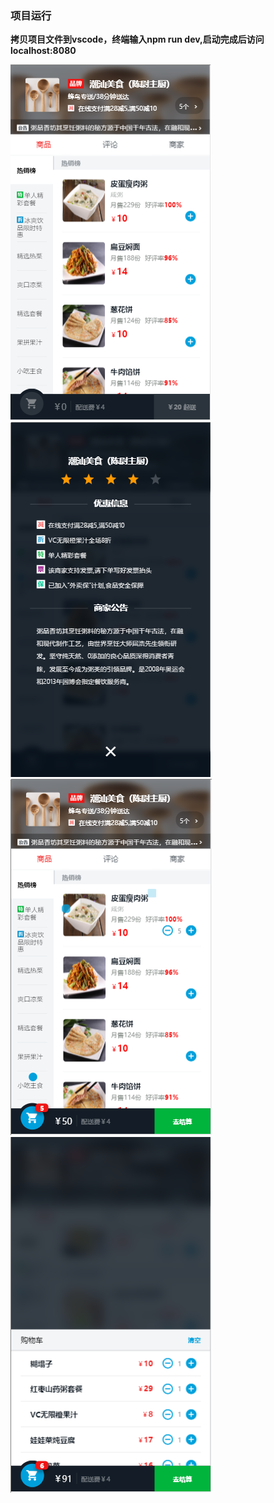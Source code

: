 
### 项目运行
**拷贝项目文件到vscode，终端输入npm run dev,启动完成后访问localhost:8080**

![avatar](/sell/resource/img/1.PNG)
![avatar](/sell/resource/img/2.PNG)
![avatar](/sell/resource/img/3.PNG)
![avatar](/sell/resource/img/4.PNG)
